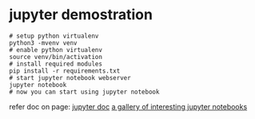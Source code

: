 # jupyter demostration

```shell
# setup python virtualenv
python3 -mvenv venv
# enable python virtualenv
source venv/bin/activation
# install required modules
pip install -r requirements.txt
# start jupyter notebook webserver
jupyter notebook
# now you can start using jupyter notebook
```
refer doc on page:
[jupyter doc](https://jupyter-notebook.readthedocs.io/en/stable/)
[a gallery of interesting jupyter notebooks](https://github.com/jupyter/jupyter/wiki/A-gallery-of-interesting-Jupyter-Notebooks)
